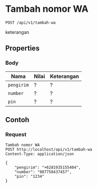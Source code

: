 # Tambah nomor WA
```http
POST /api/v1/tambah-wa
```
keterangan
## Properties
### Body
Nama  | Nilai | Keterangan
--- | --- | ---
<code>pengirim</code> | ? | ?
<code>number</code> | ? | ?
<code>pin</code> | ? | ?

## Contoh

### Request
```http
Tambah nomor WA
POST http://localhost/api/v1/tambah-wa
Content-Type: application/json

{
    "pengirim": "+6281935155404",
    "number": "087758437457",
    "pin": "1234"
}
```

